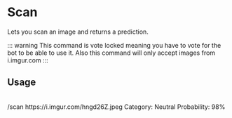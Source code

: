 # Scan

Lets you scan an image and returns a prediction.

::: warning
This command is vote locked meaning you have to vote for the bot to be able to use it.
Also this command will only accept images from i.imgur.com
:::

## Usage
<br />
<DiscordMessages>
	<DiscordMessage profile="user">
		/scan https://i.imgur.com/hngd26Z.jpeg
	</DiscordMessage>
	<DiscordMessage profile="bot">
		Category: Neutral
        Probability: 98%
	</DiscordMessage>
</DiscordMessages>